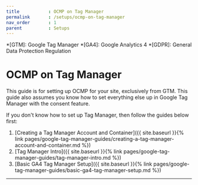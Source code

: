 ```yaml
---
title			: OCMP on Tag Manager
permalink		: /setups/ocmp-on-tag-manager
nav_order		: 1
parent			: Setups
---
```


*[GTM]: Google Tag Manager
*[GA4]: Google Analytics 4
*[GDPR]: General Data Protection Regulation

# OCMP on Tag Manager

This guide is for setting up OCMP for your site, exclusively from GTM.
This guide also assumes you know how to set everything else up in Google Tag Manager with the consent feature.

If you don't know how to set up Tag Manager, then follow the guides below first:

1. [Creating a Tag Manager Account and Container]({{ site.baseurl }}{% link pages/google-tag-manager-guides/creating-a-tag-manager-account-and-container.md %})
2. [Tag Manager Intro]({{ site.baseurl }}{% link pages/google-tag-manager-guides/tag-manager-intro.md %})
3. [Basic GA4 Tag Manager Setup]({{ site.baseurl }}{% link pages/google-tag-manager-guides/basic-ga4-tag-manager-setup.md %})

----
